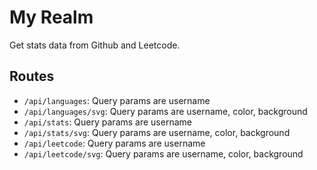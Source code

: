 # My Realm

Get stats data from Github and Leetcode.

## Routes

- `/api/languages`: Query params are username
- `/api/languages/svg`: Query params are username, color, background
- `/api/stats`: Query params are username
- `/api/stats/svg`: Query params are username, color, background
- `/api/leetcode`: Query params are username
- `/api/leetcode/svg`: Query params are username, color, background
